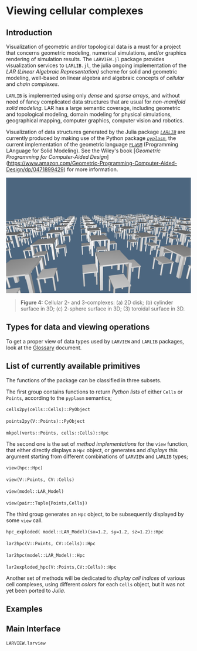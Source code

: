 # Viewing cellular complexes

## Introduction

Visualization of geometric and/or topological data is a must for a project that concerns geometric modeling, numerical simulations, and/or graphics rendering of simulation results. The `LARVIEW.jl` package provides visualization services to `LARLIB.jl`, the julia ongoing implementation of the *LAR (Linear Algebraic Representation)* scheme for solid and geometric modeling, well-based on linear algebra and algebraic concepts of *cellular* and *chain complexes*.  

`LARLIB` is implemented using only *dense* and *sparse arrays*, and without need of fancy complicated data structures that are usual for *non-manifold solid modeling*. LAR has a large semantic coverage,  including geometric and topological modeling, domain modeling for physical simulations, geographical mapping, computer graphics, computer vision and robotics.

Visualization of data structures generated by the Julia package [*`LARLIB`*](https://github.com/cvdlab/LARLIB.jl) are currently produced by making use of the Python package [*`pyplasm`*](https://github.com/plasm-language/pyplasm), the current implementation of the geometric language [`PLaSM`]() (Programming LAnguage for Solid Modeling). See the Wiley's book 
[*Geometric Programming for Computer-Aided Design*]
(https://www.amazon.com/Geometric-Programming-Computer-Aided-Design/dp/0471899429) for more information.

![](./images/refectory.png)
> **Figure 4:** Cellular 2- and 3-complexes: (a) 2D disk; (b) cylinder surface in 3D; (c) 2-sphere surface in 3D; (3) toroidal surface in 3D.


## Types for data and viewing operations

To get a proper view of data types used by `LARVIEW` and `LARLIB` packages, look at the
[Glossary](glossary.md) document.


## List of currently available primitives

The functions of the package can be classified in three subsets.   

The first group contains functions to return *Python lists* of either `Cells` or `Points`, according to the `pyplasm` semantics;

	cells2py(cells::Cells)::PyObject

	points2py(V::Points)::PyObject

	mkpol(verts::Points, cells::Cells)::Hpc

The second one is the set of *method implementations* for the `view` function, that either directly displays a `Hpc` object, or generates and *displays* this argument starting from different combinations of `LARVIEW` and `LARLIB` types;

	view(hpc::Hpc)

	view(V::Points, CV::Cells)

	view(model::LAR_Model)

	view(pair::Tuple{Points,Cells})
	
The third group generates an `Hpc` object, to be subsequently displayed by some `view` call.

	hpc_exploded( model::LAR_Model)(sx=1.2, sy=1.2, sz=1.2)::Hpc

	lar2hpc(V::Points, CV::Cells)::Hpc

	lar2hpc(model::LAR_Model)::Hpc

	lar2exploded_hpc(V::Points,CV::Cells)::Hpc

Another set of methods will be dedicated to *display cell indices* of various cell complexes, using different *colors* for each `Cells` object, but it was not yet been ported to *Julia*.


## Examples


## Main Interface

```@docs
LARVIEW.larview
```
